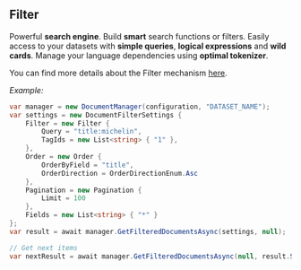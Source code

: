 ## Filter

  Powerful **search engine**. Build **smart** search functions or filters. Easily access to your datasets with **simple queries**, **logical expressions** and **wild cards**. Manage your language dependencies using **optimal tokenizer**.

You can find more details about the Filter mechanism [here](/docs/api/{{docversion}}/filter).

 _Example:_

```cs
var manager = new DocumentManager(configuration, "DATASET_NAME");
var settings = new DocumentFilterSettings {
    Filter = new Filter {
        Query = "title:michelin",
        TagIds = new List<string> { "1" },
    },
    Order = new Order {
        OrderByField = "title",
        OrderDirection = OrderDirectionEnum.Asc
    },
    Pagination = new Pagination {
        Limit = 100
    },
    Fields = new List<string> { "*" }
};
var result = await manager.GetFilteredDocumentsAsync(settings, null);

// Get next items 
var nextResult = await manager.GetFilteredDocumentsAsync(null, result.ScrollId);
```